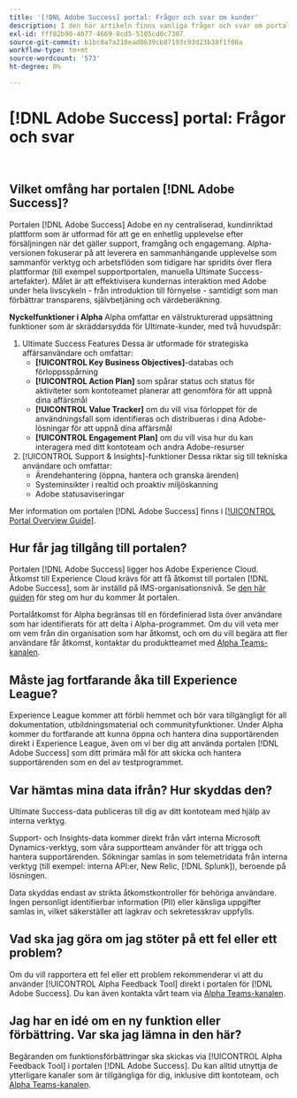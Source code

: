 ```yaml
---
title: '[!DNL Adobe Success] portal: Frågor och svar om kunder'
description: I den här artikeln finns vanliga frågor och svar om portalen [!DNL Adobe Success] .
exl-id: fff82b90-4077-4669-8cd5-5105cd0c7307
source-git-commit: b1bc0a7a210ead0639cb87193c93d23b38f1f08a
workflow-type: tm+mt
source-wordcount: '573'
ht-degree: 0%

---
```


# [!DNL Adobe Success] portal: Frågor och svar

 

## Vilket omfång har portalen [!DNL Adobe Success]?

Portalen [!DNL Adobe Success] Adobe en ny centraliserad, kundinriktad plattform som är utformad för att ge en enhetlig upplevelse efter försäljningen när det gäller support, framgång och engagemang. Alpha-versionen fokuserar på att leverera en sammanhängande upplevelse som sammanför verktyg och arbetsflöden som tidigare har spridits över flera plattformar (till exempel supportportalen, manuella Ultimate Success-artefakter). Målet är att effektivisera kundernas interaktion med Adobe under hela livscykeln - från introduktion till förnyelse - samtidigt som man förbättrar transparens, självbetjäning och värdeberäkning.

**Nyckelfunktioner i Alpha**
Alpha omfattar en välstrukturerad uppsättning funktioner som är skräddarsydda för Ultimate-kunder, med två huvudspår:
1. Ultimate Success Features
Dessa är utformade för strategiska affärsanvändare och omfattar:
   * **[!UICONTROL Key Business Objectives]**-databas och förloppsspårning
   * **[!UICONTROL Action Plan]** som spårar status och status för aktiviteter som kontoteamet planerar att genomföra för att uppnå dina affärsmål
   * **[!UICONTROL Value Tracker]** om du vill visa förloppet för de användningsfall som identifieras och distribueras i dina Adobe-lösningar för att uppnå dina affärsmål
   * **[!UICONTROL Engagement Plan]** om du vill visa hur du kan interagera med ditt kontoteam och andra Adobe-resurser
1. [!UICONTROL Support & Insights]-funktioner
Dessa riktar sig till tekniska användare och omfattar:
   * Ärendehantering (öppna, hantera och granska ärenden)
   * Systeminsikter i realtid och proaktiv miljöskanning
   * Adobe statusaviseringar

Mer information om portalen [!DNL Adobe Success] finns i [[!UICONTROL Portal Overview Guide]](/help/adobe-success-portal/adobe-success-portal-introduction.md).

## Hur får jag tillgång till portalen?

Portalen [!DNL Adobe Success] ligger hos Adobe Experience Cloud. Åtkomst till Experience Cloud krävs för att få åtkomst till portalen [!DNL Adobe Success], som är inställd på IMS-organisationsnivå. Se [den här guiden](/help/adobe-success-portal/access-to-the-adobe-success-portal.md) för steg om hur du kommer åt portalen.

Portalåtkomst för Alpha begränsas till en fördefinierad lista över användare som har identifierats för att delta i Alpha-programmet. Om du vill veta mer om vem från din organisation som har åtkomst, och om du vill begära att fler användare får åtkomst, kontaktar du produktteamet med [Alpha Teams-kanalen](https://teams.microsoft.com/l/channel/19:h-GcuAZs9uF05rervqTdx2U27ohYINuRUIfbMte9B-U1@thread.tacv2/General?groupId=02b87789-3475-47e4-94c1-0981f63ae89f&tenantId=fa7b1b5a-7b34-4387-94ae-d2c178decee1).

## Måste jag fortfarande åka till Experience League?

Experience League kommer att förbli hemmet och bör vara tillgängligt för all dokumentation, utbildningsmaterial och communityfunktioner. Under Alpha kommer du fortfarande att kunna öppna och hantera dina supportärenden direkt i Experience League, även om vi ber dig att använda portalen [!DNL Adobe Success] som ditt primära mål för att skicka och hantera supportärenden som en del av testprogrammet.

## Var hämtas mina data ifrån? Hur skyddas den?

Ultimate Success-data publiceras till dig av ditt kontoteam med hjälp av interna verktyg.

Support- och Insights-data kommer direkt från vårt interna Microsoft Dynamics-verktyg, som våra supportteam använder för att trigga och hantera supportärenden. Sökningar samlas in som telemetridata från interna verktyg (till exempel: interna API:er, New Relic, [!DNL Splunk]), beroende på lösningen.

Data skyddas endast av strikta åtkomstkontroller för behöriga användare. Ingen personligt identifierbar information (PII) eller känsliga uppgifter samlas in, vilket säkerställer att lagkrav och sekretesskrav uppfylls.

## Vad ska jag göra om jag stöter på ett fel eller ett problem?

Om du vill rapportera ett fel eller ett problem rekommenderar vi att du använder [!UICONTROL Alpha Feedback Tool] direkt i portalen för [!DNL Adobe Success]. Du kan även kontakta vårt team via [Alpha Teams-kanalen](https://teams.microsoft.com/l/channel/19:h-GcuAZs9uF05rervqTdx2U27ohYINuRUIfbMte9B-U1@thread.tacv2/General?groupId=02b87789-3475-47e4-94c1-0981f63ae89f&tenantId=fa7b1b5a-7b34-4387-94ae-d2c178decee1).

## Jag har en idé om en ny funktion eller förbättring. Var ska jag lämna in den här?

Begäranden om funktionsförbättringar ska skickas via [!UICONTROL Alpha Feedback Tool] i portalen [!DNL Adobe Success]. Du kan alltid utnyttja de ytterligare kanaler som är tillgängliga för dig, inklusive ditt kontoteam, och [Alpha Teams-kanalen](https://teams.microsoft.com/l/channel/19:h-GcuAZs9uF05rervqTdx2U27ohYINuRUIfbMte9B-U1@thread.tacv2/General?groupId=02b87789-3475-47e4-94c1-0981f63ae89f&tenantId=fa7b1b5a-7b34-4387-94ae-d2c178decee1).
